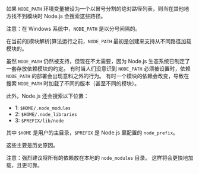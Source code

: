 
<!-- type=misc -->

如果 `NODE_PATH` 环境变量被设为一个以冒号分割的绝对路径列表，则当在其他地方找不到模块时 Node.js 会搜索这些路径。

注意：在 Windows 系统中，`NODE_PATH` 是以分号间隔的。

在当前的[模块解析]算法运行之前，`NODE_PATH` 最初是创建来支持从不同路径加载模块的。

虽然 `NODE_PATH` 仍然被支持，但现在不太需要，因为 Node.js 生态系统已制定了一套存放依赖模块的约定。
有时当人们没意识到 `NODE_PATH` 必须被设置时，依赖 `NODE_PATH` 的部署会出现意料之外的行为。
有时一个模块的依赖会改变，导致在搜索 `NODE_PATH` 时加载了不同的版本（甚至不同的模块）。

此外，Node.js 还会搜索以下位置：

* 1: `$HOME/.node_modules`
* 2: `$HOME/.node_libraries`
* 3: `$PREFIX/lib/node`

其中 `$HOME` 是用户的主目录，`$PREFIX` 是 Node.js 里配置的 `node_prefix`。

这些主要是历史原因。

注意：强烈建议将所有的依赖放在本地的 `node_modules` 目录。
这样将会更快地加载，且更可靠。

